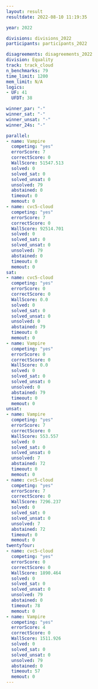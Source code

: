 ```yaml
---
layout: result
resultdate: 2022-08-10 11:19:35

year: 2022

divisions: divisions_2022
participants: participants_2022

disagreements: disagreements_2022
division: Equality
track: track_cloud
n_benchmarks: 79
time_limit: 1200
mem_limit: N/A
logics:
- UF: 41
  UFDT: 38

winner_par: "-"
winner_sat: "-"
winner_unsat: "-"
winner_24s: "-"

parallel:
- name: Vampire
  competing: "yes"
  errorScore: 7
  correctScore: 0
  WallScore: 51547.513
  solved: 0
  solved_sat: 0
  solved_unsat: 0
  unsolved: 79
  abstained: 0
  timeout: 0
  memout: 0
- name: cvc5-cloud
  competing: "yes"
  errorScore: 7
  correctScore: 0
  WallScore: 92514.701
  solved: 0
  solved_sat: 0
  solved_unsat: 0
  unsolved: 79
  abstained: 0
  timeout: 0
  memout: 0
sat:
- name: cvc5-cloud
  competing: "yes"
  errorScore: 0
  correctScore: 0
  WallScore: 0.0
  solved: 0
  solved_sat: 0
  solved_unsat: 0
  unsolved: 0
  abstained: 79
  timeout: 0
  memout: 0
- name: Vampire
  competing: "yes"
  errorScore: 0
  correctScore: 0
  WallScore: 0.0
  solved: 0
  solved_sat: 0
  solved_unsat: 0
  unsolved: 0
  abstained: 79
  timeout: 0
  memout: 0
unsat:
- name: Vampire
  competing: "yes"
  errorScore: 7
  correctScore: 0
  WallScore: 553.557
  solved: 0
  solved_sat: 0
  solved_unsat: 0
  unsolved: 7
  abstained: 72
  timeout: 0
  memout: 0
- name: cvc5-cloud
  competing: "yes"
  errorScore: 7
  correctScore: 0
  WallScore: 7296.237
  solved: 0
  solved_sat: 0
  solved_unsat: 0
  unsolved: 7
  abstained: 72
  timeout: 0
  memout: 0
twentyfour:
- name: cvc5-cloud
  competing: "yes"
  errorScore: 0
  correctScore: 0
  WallScore: 1890.464
  solved: 0
  solved_sat: 0
  solved_unsat: 0
  unsolved: 79
  abstained: 0
  timeout: 78
  memout: 0
- name: Vampire
  competing: "yes"
  errorScore: 4
  correctScore: 0
  WallScore: 1511.926
  solved: 0
  solved_sat: 0
  solved_unsat: 0
  unsolved: 79
  abstained: 0
  timeout: 57
  memout: 0
---
```

